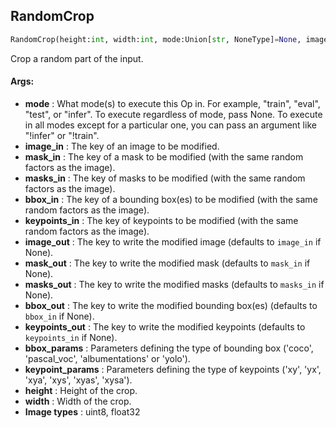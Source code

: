 ## RandomCrop
```python
RandomCrop(height:int, width:int, mode:Union[str, NoneType]=None, image_in:Union[str, NoneType]=None, mask_in:Union[str, NoneType]=None, masks_in:Union[str, NoneType]=None, bbox_in:Union[str, NoneType]=None, keypoints_in:Union[str, NoneType]=None, image_out:Union[str, NoneType]=None, mask_out:Union[str, NoneType]=None, masks_out:Union[str, NoneType]=None, bbox_out:Union[str, NoneType]=None, keypoints_out:Union[str, NoneType]=None, bbox_params:Union[albumentations.core.composition.BboxParams, str, NoneType]=None, keypoint_params:Union[albumentations.core.composition.KeypointParams, str, NoneType]=None)
```
Crop a random part of the input.



#### Args:

* **mode** :  What mode(s) to execute this Op in. For example, "train", "eval", "test", or "infer". To execute            regardless of mode, pass None. To execute in all modes except for a particular one, you can pass an argument            like "!infer" or "!train".
* **image_in** :  The key of an image to be modified.
* **mask_in** :  The key of a mask to be modified (with the same random factors as the image).
* **masks_in** :  The key of masks to be modified (with the same random factors as the image).
* **bbox_in** :  The key of a bounding box(es) to be modified (with the same random factors as the image).
* **keypoints_in** :  The key of keypoints to be modified (with the same random factors as the image).
* **image_out** :  The key to write the modified image (defaults to `image_in` if None).
* **mask_out** :  The key to write the modified mask (defaults to `mask_in` if None).
* **masks_out** :  The key to write the modified masks (defaults to `masks_in` if None).
* **bbox_out** :  The key to write the modified bounding box(es) (defaults to `bbox_in` if None).
* **keypoints_out** :  The key to write the modified keypoints (defaults to `keypoints_in` if None).
* **bbox_params** :  Parameters defining the type of bounding box ('coco', 'pascal_voc', 'albumentations' or 'yolo').
* **keypoint_params** :  Parameters defining the type of keypoints ('xy', 'yx', 'xya', 'xys', 'xyas', 'xysa').
* **height** :  Height of the crop.
* **width** :  Width of the crop.
* **Image types** :         uint8, float32    
